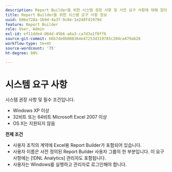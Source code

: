 ```yaml
---
description: Report Builder을 위한 시스템 권장 사항 및 사전 요구 사항에 대해 알아봅니다.
title: Report Builder을 위한 시스템 요구 사항 정보
uuid: b86e728a-1b9d-4a3f-9c0e-1e248fd1979d
feature: Report Builder
role: User, Admin
exl-id: ef11dde4-084d-45b6-a6a3-ca7d3a1f0ff6
source-git-commit: 66b7de0b008364e47253d319785c204ca479ab26
workflow-type: tm+mt
source-wordcount: '75'
ht-degree: 80%

---
```


# 시스템 요구 사항

시스템 권장 사항 및 필수 조건입니다.

* Windows XP 이상
* 32비트 또는 64비트 Microsoft Excel 2007 이상
* OS X는 지원되지 않음

**전제 조건**

* 사용자 조직의 계약에 Excel용 Report Builder가 포함되어 있습니다.
* 사용자 이름은 사전 정의된 Report Builder 사용자 그룹의 한 부분입니다. 이 요구 사항에는 [!DNL Analytics] 관리자도 포함됩니다.
* 사용자는 Windows를 실행하고 관리자로 로그인해야 합니다.
